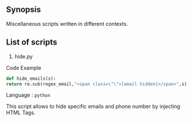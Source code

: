 ## Synopsis

Miscellaneous scripts written in different contexts.


## List of scripts

1. hide.py

Code Example
	
```python
def hide_emails(s):
return re.sub(regex_email,"<span class=\"\">[email hidden]</span>",s)
```

Language : `python`

This script allows to hide specific emails and phone number by injecting HTML Tags.